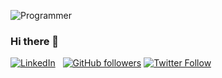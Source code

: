 ![Programmer](https://media.giphy.com/media/p4NLw3I4U0idi/giphy.gif)

### Hi there 👋
[![LinkedIn](https://img.shields.io/badge/Linkedin-Vishal%20Ambavade-blue)](https://www.linkedin.com/in/vishal-ambavade-10941812b/)
&nbsp;
[![GitHub followers](https://img.shields.io/github/followers/VishalAmbavade.svg?style=social&label=Follow&maxAge=2592000)](https://github.com/ghimireadarsh?tab=followers)
[![Twitter Follow](https://img.shields.io/twitter/follow/vishal_ambavade.svg?style=social)](https://twitter.com/vishal_ambavade)  


<!--
**VishalAmbavade/VishalAmbavade** is a ✨ _special_ ✨ repository because its `README.md` (this file) appears on your GitHub profile.

Here are some ideas to get you started:

- 🔭 I’m currently working on ...
- 🌱 I’m currently learning ...
- 👯 I’m looking to collaborate on ...
- 🤔 I’m looking for help with ...
- 💬 Ask me about ...
- 📫 How to reach me: ...
- 😄 Pronouns: ...
- ⚡ Fun fact: ...
-->



